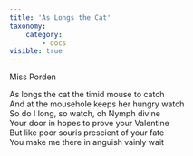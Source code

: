 ```yaml
---
title: 'As Longs the Cat'
taxonomy:
    category:
        - docs
visible: true
---
```


<div class="author">Miss Porden</div>

As longs the cat the timid mouse to catch  
And at the mousehole keeps her hungry watch  
So do I long, so watch, oh Nymph divine  
Your door in hopes to prove your Valentine  
But like poor souris prescient of your fate  
You make me there in anguish vainly wait  